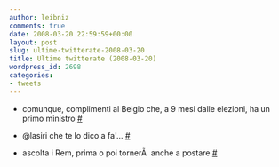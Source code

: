 ```yaml
---
author: leibniz
comments: true
date: 2008-03-20 22:59:59+00:00
layout: post
slug: ultime-twitterate-2008-03-20
title: Ultime twitterate (2008-03-20)
wordpress_id: 2698
categories:
- tweets
---
```



	
  * comunque, complimenti al Belgio che, a 9 mesi dalle elezioni, ha un primo ministro [#](http://twitter.com/leibniz/statuses/774466842)

	
  * @lasiri che te lo dico a fa'... [#](http://twitter.com/leibniz/statuses/774604294)

	
  * ascolta i Rem, prima o poi tornerÃ  anche a postare [#](http://twitter.com/leibniz/statuses/774632426)


